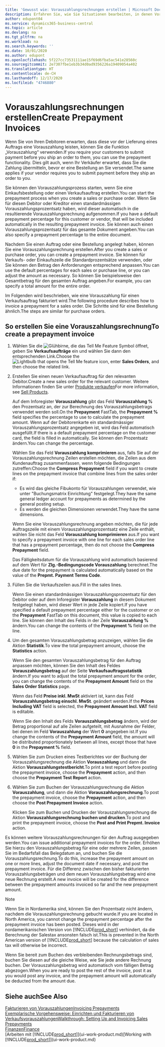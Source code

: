 ```yaml
---
title: 'Gewusst wie: Vorauszahlungsrechnungen erstellen | Microsoft Docs'
description: Erfahren Sie, wie Sie Situationen bearbeiten, in denen Vorauszahlung gefordert wird, oder Ihr Kreditor dies fordert.
author: edupont04
ms.service: dynamics365-business-central
ms.topic: article
ms.devlang: na
ms.tgt_pltfrm: na
ms.workload: na
ms.search.keywords: ''
ms.date: 10/01/2020
ms.author: edupont
ms.openlocfilehash: 5f227cc73531111ae15f69d6fba5ac541e28560c
ms.sourcegitcommit: 2e7307fbe1eb3b34d0ad9356226a19409054a402
ms.translationtype: HT
ms.contentlocale: de-CH
ms.lasthandoff: 12/17/2020
ms.locfileid: "4746880"
---
```

# <a name="create-prepayment-invoices"></a><span data-ttu-id="a05ef-103">Vorauszahlungsrechnungen erstellen</span><span class="sxs-lookup"><span data-stu-id="a05ef-103">Create Prepayment Invoices</span></span>

<span data-ttu-id="a05ef-104">Wenn Sie von Ihren Debitoren erwarten, dass diese vor der Lieferung eines Auftrags eine Vorauszahlung leisten, können Sie die Funktion „Vorauszahlung“ verwenden.</span><span class="sxs-lookup"><span data-stu-id="a05ef-104">If you require your customers to submit payment before you ship an order to them, you can use the prepayment functionality.</span></span> <span data-ttu-id="a05ef-105">Dies gilt auch, wenn Ihr Verkäufer erwartet, dass Sie die Zahlung übermitteln, bevor er eine Bestellung an Sie versendet.</span><span class="sxs-lookup"><span data-stu-id="a05ef-105">The same applies if your vendor requires you to submit payment before they ship an order to you.</span></span>  

<span data-ttu-id="a05ef-106">Sie können den Vorauszahlungsprozess starten, wenn Sie eine Einkaufsbestellung oder einen Verkaufsauftrag erstellen.</span><span class="sxs-lookup"><span data-stu-id="a05ef-106">You can start the prepayment process when you create a sales or purchase order.</span></span> <span data-ttu-id="a05ef-107">Wenn Sie für diesen Debitor oder Kreditor einen standardmässigen Vorauszahlungsprozentsatz haben, wird dieser automatisch in die resultierende Vorauszahlungsrechnung aufgenommen.</span><span class="sxs-lookup"><span data-stu-id="a05ef-107">If you have a default prepayment percentage for this customer or vendor, that will be included automatically in the resulting prepayment invoice.</span></span> <span data-ttu-id="a05ef-108">Sie können auch einen Vorauszahlungsprozentsatz für das gesamte Dokument angeben.</span><span class="sxs-lookup"><span data-stu-id="a05ef-108">You can also specify a prepayment percentage to the entire document.</span></span>

<span data-ttu-id="a05ef-109">Nachdem Sie einen Auftrag oder eine Bestellung angelegt haben, können Sie eine Vorauszahlungsrechnung erstellen.</span><span class="sxs-lookup"><span data-stu-id="a05ef-109">After you create a sales or purchase order, you can create a prepayment invoice.</span></span> <span data-ttu-id="a05ef-110">Sie können für Verkaufs- oder Einkaufszeile die Standardprozentsätze verwenden, oder Sie können den Betrag den Anforderungen entsprechend anpassen.</span><span class="sxs-lookup"><span data-stu-id="a05ef-110">You can use the default percentages for each sales or purchase line, or you can adjust the amount as necessary.</span></span> <span data-ttu-id="a05ef-111">So können Sie beispielsweise den Gesamtbetrag für den gesamten Auftrag angeben.</span><span class="sxs-lookup"><span data-stu-id="a05ef-111">For example, you can specify a total amount for the entire order.</span></span>  

<span data-ttu-id="a05ef-112">Im Folgenden wird beschrieben, wie eine Vorauszahlung für einen Verkaufsauftrag fakturiert wird.</span><span class="sxs-lookup"><span data-stu-id="a05ef-112">The following procedure describes how to invoice a prepayment for a sales order.</span></span> <span data-ttu-id="a05ef-113">Die Schritte sind für eine Bestellung ähnlich.</span><span class="sxs-lookup"><span data-stu-id="a05ef-113">The steps are similar for purchase orders.</span></span>  

## <a name="to-create-a-prepayment-invoice"></a><span data-ttu-id="a05ef-114">So erstellen Sie eine Vorauszahlungsrechnung</span><span class="sxs-lookup"><span data-stu-id="a05ef-114">To create a prepayment invoice</span></span>

1. <span data-ttu-id="a05ef-115">Wählen Sie die ![Glühbirne, die das Tell Me Feature](media/ui-search/search_small.png "Tell Me-Funktion") Symbol öffnet, geben Sie **Verkaufsaufträge** ein und wählen Sie dann den entsprechenden Link.</span><span class="sxs-lookup"><span data-stu-id="a05ef-115">Choose the ![Lightbulb that opens the Tell Me feature](media/ui-search/search_small.png "Tell me what you want to do") icon, enter **Sales Orders**, and then choose the related link.</span></span>  
2. <span data-ttu-id="a05ef-116">Erstellen Sie einen neuen Verkaufsauftrag für den relevanten Debitor.</span><span class="sxs-lookup"><span data-stu-id="a05ef-116">Create a new sales order for the relevant customer.</span></span> <span data-ttu-id="a05ef-117">Weitere Informationen finden Sie unter [Produkte verkaufen](sales-how-sell-products.md)</span><span class="sxs-lookup"><span data-stu-id="a05ef-117">For more information, see [Sell Products](sales-how-sell-products.md).</span></span>  

    <span data-ttu-id="a05ef-118">Auf dem Inforegister **Vorauszahlung** gibt das Feld **Vorauszahlung %** den Prozentsatz an, der zur Berechnung des Vorauszahlungsbetrags verwendet werden soll.</span><span class="sxs-lookup"><span data-stu-id="a05ef-118">On the **Prepayment** FastTab, the **Prepayment %** field specifies the percentage to use to calculate the prepayment amount.</span></span> <span data-ttu-id="a05ef-119">Wenn auf der Debitorenkarte ein standardmässiger Vorauszahlungsprozentsatz angegeben ist, wird das Feld automatisch ausgefüllt.</span><span class="sxs-lookup"><span data-stu-id="a05ef-119">If there is a default prepayment percentage on the customer card, the field is filled in automatically.</span></span> <span data-ttu-id="a05ef-120">Sie können den Prozentsatz ändern.</span><span class="sxs-lookup"><span data-stu-id="a05ef-120">You can change the percentage.</span></span> <!--This percentage is applied to lines where the item on that line does not already specify a prepayment percentage. The prepayment percentage is only copied from the header to lines that do not copy the default prepayment percentage from the item.-->  

    <span data-ttu-id="a05ef-121">Wählen Sie das Feld **Vorauszahlung komprimieren** aus, falls Sie auf der Vorauszahlungsrechnung Zeilen erstellen möchten, die Zeilen aus dem Kundenauftrag zusammenfassen, wenn folgende Bedingungen zutreffen:</span><span class="sxs-lookup"><span data-stu-id="a05ef-121">Choose the **Compress Prepayment** field if you want to create lines on the prepayment invoice that combine lines from the sales order if:</span></span>  

    - <span data-ttu-id="a05ef-122">Es wird das gleiche Fibukonto für Vorauszahlungen verwendet, wie unter "Buchungsmatrix Einrichtung" festgelegt.</span><span class="sxs-lookup"><span data-stu-id="a05ef-122">They have the same general ledger account for prepayments as determined by the general posting setup.</span></span>  
    - <span data-ttu-id="a05ef-123">Es werden die gleichen Dimensionen verwendet.</span><span class="sxs-lookup"><span data-stu-id="a05ef-123">They have the same dimensions.</span></span>  

    <span data-ttu-id="a05ef-124">Wenn Sie eine Vorauszahlungsrechnung angeben möchten, die für jede Auftragszeile mit einem Vorauszahlungsprozentsatz eine Zeile enthält, wählen Sie nicht das Feld **Vorauszahlung komprimieren** aus.</span><span class="sxs-lookup"><span data-stu-id="a05ef-124">If you want to specify a prepayment invoice with one line for each sales order line that has a prepayment percentage, then do not choose the **Compress Prepayment** field.</span></span>  

    <span data-ttu-id="a05ef-125">Das Fälligkeitsdatum für die Vorauszahlung wird automatisch basierend auf dem Wert für **Zlg.-Bedingungscode Vorauszahlung** berechnet.</span><span class="sxs-lookup"><span data-stu-id="a05ef-125">The due date for the prepayment is calculated automatically based on the value of the **Prepmt. Payment Terms Code**.</span></span>

3. <span data-ttu-id="a05ef-126">Füllen Sie die Verkaufszeilen aus.</span><span class="sxs-lookup"><span data-stu-id="a05ef-126">Fill in the sales lines.</span></span>  

    <span data-ttu-id="a05ef-127">Wenn Sie einen standardmässigen Vorauszahlungsprozentsatz für den Debitor oder auf dem Inforegister **Vorauszahlung** in diesem Dokument festgelegt haben, wird dieser Wert in jede Zeile kopiert.</span><span class="sxs-lookup"><span data-stu-id="a05ef-127">If you have specified a default prepayment percentage either for the customer or on the **Prepayment** FastTab on this document, this value is copied to each line.</span></span> <span data-ttu-id="a05ef-128">Sie können den Inhalt des Felds  in der Zeile **Vorauszahlung %** ändern.</span><span class="sxs-lookup"><span data-stu-id="a05ef-128">You can change the contents of the **Prepayment %** field on the line.</span></span>  

4. <span data-ttu-id="a05ef-129">Um den gesamten Vorauszahlungsbetrag anzuzeigen, wählen Sie die Aktion **Statistik**.</span><span class="sxs-lookup"><span data-stu-id="a05ef-129">To view the total prepayment amount, choose the **Statistics** action.</span></span>

    <span data-ttu-id="a05ef-130">Wenn Sie den gesamten Vorauszahlungsbetrag für den Auftrag anpassen möchten, können Sie den Inhalt des Feldes **Vorauszahlungsbetrag** auf der Seite **Verkaufsauftragsstatistik** ändern.</span><span class="sxs-lookup"><span data-stu-id="a05ef-130">If you want to adjust the total prepayment amount for the order, you can change the contents of the **Prepayment Amount** field on the **Sales Order Statistics** page.</span></span>  

    <span data-ttu-id="a05ef-131">Wenn das Feld **Preise inkl. MwSt** aktiviert ist, kann das Feld **Vorauszahlungsbetrag einschl. MwSt**. geändert werden.</span><span class="sxs-lookup"><span data-stu-id="a05ef-131">If the **Prices Including VAT** field is selected, the **Prepayment Amount Incl. VAT** field is editable.</span></span>  

    <span data-ttu-id="a05ef-132">Wenn Sie den Inhalt des Felds **Vorauszahlungsbetrag** ändern, wird der Betrag proportional auf alle Zeilen aufgeteilt, mit Ausnahme der Felder, bei denen im Feld **Vorauszahlung** der Wert **0** angegeben ist.</span><span class="sxs-lookup"><span data-stu-id="a05ef-132">If you change the contents of the **Prepayment Amount** field, the amount will be distributed proportionately between all lines, except those that have **0** in the **Prepayment %** field.</span></span>  

5. <span data-ttu-id="a05ef-133">Wählen Sie zum Drucken eines Testberichtes vor der Buchung der Vorauszahlungsrechnung die Aktion **Vorauszahlung** und dann die Aktion **Vorauszahlungstestbericht**.</span><span class="sxs-lookup"><span data-stu-id="a05ef-133">To print a test report before posting the prepayment invoice, choose the **Prepayment** action, and then choose the **Prepayment Test Report** action.</span></span>  
6. <span data-ttu-id="a05ef-134">Wählen Sie zum Buchen der Vorauszahlungsrechnung die Aktion **Vorauszahlung**, und dann die Aktion **Vorauszahlungsrechnung**.</span><span class="sxs-lookup"><span data-stu-id="a05ef-134">To post the prepayment invoice, choose the **Prepayment** action, and then choose the **Post Prepayment Invoice** action.</span></span>  

    <span data-ttu-id="a05ef-135">Klicken Sie zum Buchen und Drucken der Vorauszahlungsrechnung die Aktion **Vorauszahlungsrechnung buchen und drucken**.</span><span class="sxs-lookup"><span data-stu-id="a05ef-135">To post and print the prepayment invoice, choose the **Post and Print Prepmt. Invoice** action.</span></span>  

<span data-ttu-id="a05ef-136">Es können weitere Vorauszahlungsrechnungen für den Auftrag ausgegeben werden.</span><span class="sxs-lookup"><span data-stu-id="a05ef-136">You can issue additional prepayment invoices for the order.</span></span> <span data-ttu-id="a05ef-137">Erhöhen Sie hierzu den Vorauszahlungsbetrag für eine oder mehrere Zeilen, passen Sie im Bedarfsfall das Belegdatum an, und buchen Sie die Vorauszahlungsrechnung.</span><span class="sxs-lookup"><span data-stu-id="a05ef-137">To do this, increase the prepayment amount on one or more lines, adjust the document date if necessary, and post the prepayment invoice.</span></span> <span data-ttu-id="a05ef-138">Für die Differenz zwischen den bisher fakturierten Vorauszahlungsbeträgen und dem neuen Vorauszahlungsbetrag wird eine neue Rechnung erstellt.</span><span class="sxs-lookup"><span data-stu-id="a05ef-138">A new invoice will be created for the difference between the prepayment amounts invoiced so far and the new prepayment amount.</span></span>  

> [!NOTE]  
> <span data-ttu-id="a05ef-139">Wenn Sie in Nordamerika sind, können Sie den Prozentsatz nicht ändern, nachdem die Vorauszahlungsrechnung gebucht wurde.</span><span class="sxs-lookup"><span data-stu-id="a05ef-139">If you are located in North America, you cannot change the prepayment percentage after the prepayment invoice has been posted.</span></span> <span data-ttu-id="a05ef-140">Dieses wird in der nordamerikanischen Version von [!INCLUDE[prod_short](includes/prod_short.md)] verhindert, da die Berechnung der Salestax ansonsten falsch ist.</span><span class="sxs-lookup"><span data-stu-id="a05ef-140">This is prevented in the North American version of [!INCLUDE[prod_short](includes/prod_short.md)] because the calculation of sales tax will otherwise be incorrect.</span></span>  

 <span data-ttu-id="a05ef-141">Wenn Sie bereit zum Buchen des verbleibenden Rechnungsbetrags sind, buchen Sie diesen auf die gleiche Weise, wie Sie jede andere Rechnung buchen. Der Vorauszahlungsbetrag wird automatisch vom fälligen Betrag abgezogen.</span><span class="sxs-lookup"><span data-stu-id="a05ef-141">When you are ready to post the rest of the invoice, post it as you would post any invoice, and the prepayment amount will automatically be deducted from the amount due.</span></span>  

## <a name="see-also"></a><span data-ttu-id="a05ef-142">Siehe auch</span><span class="sxs-lookup"><span data-stu-id="a05ef-142">See Also</span></span>

[<span data-ttu-id="a05ef-143">Fakturieren von Vorauszahlungen</span><span class="sxs-lookup"><span data-stu-id="a05ef-143">Invoicing Prepayments</span></span>](finance-invoice-prepayments.md)  
[<span data-ttu-id="a05ef-144">Exemplarische Vorgehensweise: Einrichten und Fakturieren von Verkaufsvorauszahlungen</span><span class="sxs-lookup"><span data-stu-id="a05ef-144">Walkthrough: Setting Up and Invoicing Sales Prepayments</span></span>](walkthrough-setting-up-and-invoicing-sales-prepayments.md)  
[<span data-ttu-id="a05ef-145">Finanzen</span><span class="sxs-lookup"><span data-stu-id="a05ef-145">Finance</span></span>](finance.md)  
<span data-ttu-id="a05ef-146">[Arbeiten mit [!INCLUDE[prod_short](includes/prod_short.md)]](ui-work-product.md)</span><span class="sxs-lookup"><span data-stu-id="a05ef-146">[Working with [!INCLUDE[prod_short](includes/prod_short.md)]](ui-work-product.md)</span></span>
